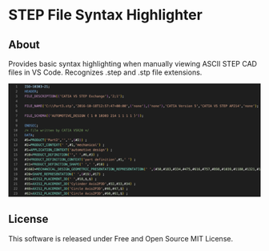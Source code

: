 <h1 align="left">
  <br>
  STEP File Syntax Highlighter
  <br>
</h1>

## About

Provides basic syntax highlighting when manually viewing ASCII STEP CAD files in VS Code.
Recognizes .step and .stp file extensions.

![Example](https://github.com/mjecke/step-file-syntax/blob/main/images/screenshot.png)

## License

This software is released under Free and Open Source MIT License.
